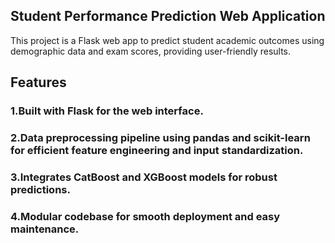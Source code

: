## Student Performance Prediction Web Application
This project is a Flask web app to predict student academic outcomes using demographic data and exam scores, providing user-friendly results.

## Features

### 1.Built with Flask for the web interface.

### 2.Data preprocessing pipeline using pandas and scikit-learn for efficient feature engineering and input standardization.

### 3.Integrates CatBoost and XGBoost models for robust predictions.

### 4.Modular codebase for smooth deployment and easy maintenance.

